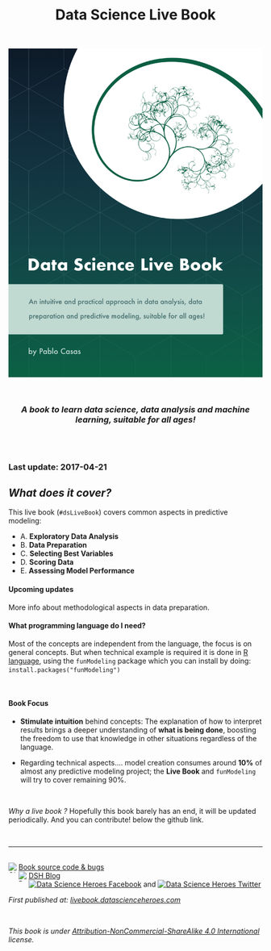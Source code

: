 <html>
<head>
<meta name="google-site-verification" content="z2I6t9-Gcg96ikIdmIoADdtkPuI-6ZFz9mMtKhkTZgM" />
<title> My title </title>
</head> 
</html>

<center> <h1> Data Science Live Book </h1>  </center>


<br>


<p align="center">
<img src="readme/data_science_live_book_cover.png" width="700px" alt="Data Science Live Book" align="center">
</p>

<br>

<center><i><h3>A book to learn data science, data analysis and machine learning, suitable for all ages!</h3></i></center>


<br>

<br>

### Last update: 2017-04-21

## _What does it cover?_

This live book (`#dsLiveBook`) covers common aspects in predictive modeling:

+  A. **Exploratory Data Analysis**
+  B. **Data Preparation** 
+  C. **Selecting Best Variables**
+  D. **Scoring Data**
+  E. **Assessing Model Performance**

#### Upcoming updates

More info about methodological aspects in data preparation.

#### What programming language do I need?

Most of the concepts are independent from the language, the focus is on general concepts. But when technical example is required it is done in <a href="https://cloud.r-project.org">R language</a>, using the `funModeling` package which you can install by doing: `install.packages("funModeling")`

<br>

#### Book Focus

* **Stimulate intuition** behind concepts: The explanation of how to interpret results brings a deeper understanding of **what is being done**, boosting the freedom to use that knowledge in other situations regardless of the language.

* Regarding technical aspects.... model creation consumes around **10%** of almost any predictive modeling project; the **Live Book** and `funModeling` will try to cover remaining 90%.


<br>

_Why a live book ?_
Hopefully this book barely has an end, it will be updated periodically. And you can contribute! below the github link.

<br>


-------

<br>


<div>
<a href="https://github.com/pablo14/data-science-live-book" target="blank">Book source code & bugs 
<img src="http://datascienceheroes.com/img/blog/github_logo.PNG" height="20" width="20" style="  float:left; margin:auto;" alt="Github Data Science Live Book">
</a><span style=""></span>
</div>

<div>
<a href="http://blog.datascienceheroes.com" target="blank">
<img src="http://datascienceheroes.com/img/blog/logo_dsh.png" height="20" width="20" alt="Data Science Heroes Blog" style="align:left; float:left; margin:auto;" style="border-radius:5px;">DSH Blog
</a>
</div>

<div>

<a href="https://www.facebook.com/datasciheroes" target="blank">
<img src="http://datascienceheroes.com/img/blog/fb_logo.PNG" height="20" width="20" style="margin:auto;" alt="Data Science Heroes Facebook"></a> and <a href="https://twitter.com/DataSciHeroes" target="blank">
<img src="http://datascienceheroes.com/img/blog/twitter_logo.PNG" height="20" width="20" style="margin:auto" alt="Data Science Heroes Twitter">
</a>
</div>

_First published at: <a href="http://livebook.datascienceheroes.com">livebook.datascienceheroes.com</a>_

<br>


_This book is under <a href="https://creativecommons.org/licenses/by-nc-sa/4.0/" target="blank">Attribution-NonCommercial-ShareAlike 4.0 International</a> license._

 



